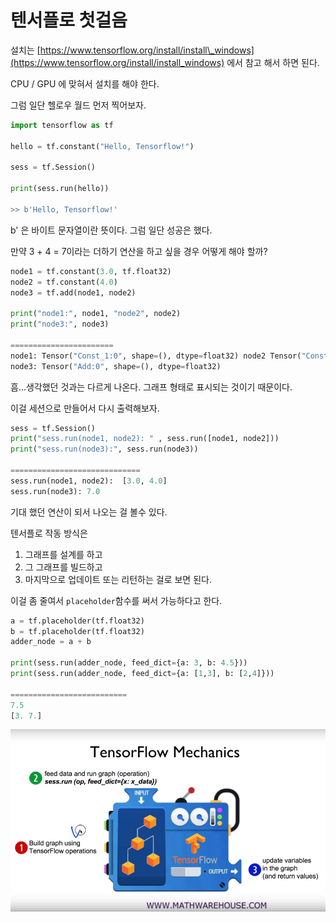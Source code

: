 # 텐서플로 첫걸음

설치는 [https://www.tensorflow.org/install/install\_windows](https://www.tensorflow.org/install/install_windows) 에서 참고 해서 하면 된다.

CPU / GPU 에 맞혀서 설치를 해야 한다.

그럼 일단 헬로우 월드 먼저 찍어보자.

```py
import tensorflow as tf

hello = tf.constant("Hello, Tensorflow!")

sess = tf.Session()

print(sess.run(hello))

>> b'Hello, Tensorflow!'
```

b' 은 바이트 문자열이란 뜻이다. 그럼 일단 성공은 했다.

만약 3 + 4 = 7이라는 더하기 연산을 하고 싶을 경우 어떻게 해야 할까?

```py
node1 = tf.constant(3.0, tf.float32)
node2 = tf.constant(4.0)
node3 = tf.add(node1, node2)

print("node1:", node1, "node2", node2)
print("node3:", node3)

=======================
node1: Tensor("Const_1:0", shape=(), dtype=float32) node2 Tensor("Const_2:0", shape=(), dtype=float32)
node3: Tensor("Add:0", shape=(), dtype=float32)
```

흠...생각했던 것과는 다르게 나온다. 그래프 형태로 표시되는 것이기 때문이다.

이걸 세션으로 만들어서 다시 출력해보자.

```py
sess = tf.Session()
print("sess.run(node1, node2): " , sess.run([node1, node2]))
print("sess.run(node3):", sess.run(node3))

=============================
sess.run(node1, node2):  [3.0, 4.0]
sess.run(node3): 7.0
```

기대 했던 연산이 되서 나오는 걸 볼수 있다.

텐서플로 작동 방식은

1. 그래프를 설계를 하고
2. 그 그래프를 빌드하고 
3. 마지막으로 업데이트 또는 리턴하는 걸로 보면 된다.

이걸 좀 줄여서 `placeholder`함수를 써서 가능하다고 한다.

```py
a = tf.placeholder(tf.float32)
b = tf.placeholder(tf.float32)
adder_node = a + b

print(sess.run(adder_node, feed_dict={a: 3, b: 4.5}))
print(sess.run(adder_node, feed_dict={a: [1,3], b: [2,4]}))

==========================
7.5
[3. 7.]
```

![](/assets/machine-learning1.png)

